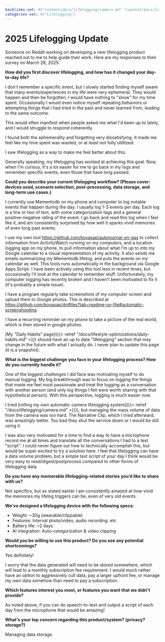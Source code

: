 ```yaml
---
backlinks-set: #{"content/docs/lifelogging/camera.md" "content/docs/lifestyle-optimizations/daily-habits.md"}
categories-set: #{"Lifelogging"}
---
```

# 2025 Lifelogging Update

Someone on Reddit working on developing a new lifelogging product reached out to
me to help guide their work.
Here are my responses to their survey on March 28, 2025:

**How did you first discover lifelogging, and how has it changed your day-to-day life?**

I don't remember a specific event, but I slowly started finding myself aware
that many events/experiences in my life were very ephemeral.
They would happen and then be forgotten; I would have nothing to "show" for my
time spent.
Occasionally I would even notice myself repeating behaviors or attempting things
that I had tried in the past and never learned from, leading to the same
outcome.

This would often manifest when people asked me what I'd been up to lately, and I
would struggle to respond coherently.

I found both the ephemerality and forgetting very dissatisfying.
It made me feel like my time spent was wasted, or at least not fully utiltized.

I saw lifelogging as a way to make me feel better about this.

Generally speaking, my lifelogging has worked at achieving this goal.
Now, when I'm curious, it's a lot easier for me to go back in my logs and
remember specific events, even those that have long passed.

**Could you describe your current lifelogging workflow? (Please cover: devices used, scenario selection, post-processing, data storage, and long-term use cases.)**

I currently use Mementodb on my phone and computer to log notable events that
happen during the day.
I usually log 1-3 events per day.
Each log is a line or two of text, with some categorization tags and a general
positive-negative rating of the event.
I go back and read this log when I feel like it, and am consistently surprised
by how well it sparks vivid memories of even long past events.

I use my own tool https://github.com/kovasap/autojournal-on-gas to collect
information from ActivityWatch running on my computers, and a location logging
app on my phone, to pull information about what I'm up to into my Google
calendar to a visual representation of my activity.
It also sends me emails summarizing my Mementodb lifelog, and puts the events on
my calendar as well.
This tools runs automatically in the background via Google Apps Script.
I have been actively using this tool less in recent times, but occasionally I'll
look at the calendar to remember stuff.
Unfortunately, my computer logging has recently broken and I haven't been
motivated to fix it (it's probably a simple issue).

I have a program regularly take screenshots of my computer screen and upload
them to Google photos.
This is described at
https://github.com/kovasap/dotfiles?tab=readme-ov-file#automatic-screenshooting.

I have a recurring reminder on my phone to take a picture of the real world,
which is then stored in google photos.

[My "Daily Habits" page]({{< relref
"/docs/lifestyle-optimizations/daily-habits.md" >}}) should have an up to date
"lifelogging" section that may change in the future with what I actually do.
I never plan to update this page (it is a snapshot).

**What is the biggest challenge you face in your lifelogging process? How do you currently handle it?**

One of the biggest challenges I did face was motivating myself to do manual
logging.
My big breakthrough was to focus on logging the things that made me feel most
passionate and treat the logging as a conversation with another person (and only
log things I felt were worth sharing with that hypothetical person).
With this perspective, logging is much easier now.

I tried [rolling my own automatic camera lifelogging system]({{< relref
"/docs/lifelogging/camera.md" >}})), but managing the mass volume of data from
the camera was too hard.
The Narrative Clip, which I tried afterward, was amazingly better.
Too bad they shut the service down or I would be still using it.

I was also very motivated for a time to find a way to have a microphone record
me at all times and translate all the conversations I had to a text "script".
I could never figure out how to technically accomplish this, but would be super
excited to try a solution here.
I feel that lifelogging can have a data volume problem, but a simple text script
of your day I think would be very easy to read/digest/postprocess compared to
other forms of lifelogging data.

**Do you have any memorable lifelogging-related stories you’d like to share with us?**

Not specifics, but as stated earlier I am consistently amazed at how vivid the
memories my lifelog triggers can be, even of very old events.

**We’ve designed a lifelogging device with the following specs:**

 - Weight: ~30g (wearable/clippable)
 - Features: Interval photo/video, audio recording. etc
 - Battery life: ~2 days
 - AI integration: Auto-categorization & video clipping

**Would you be willing to use this product? Do you see any potential shortcomings?**

Yes definitely!

I worry that the data generated will need to be stored somewhere, which will
lead to a monthly subscription fee requirement.
I would much rather have an option to aggressively cull data, pay a larger
upfront fee, or manage my own data somehow than need to pay a subscription.

**Which features interest you most, or features you want that we didn't provide?**

As noted above, if you can do speech-to-text and output a script of each day
from the microphone that would be amazing!

**What's your top concern regarding this product/system? (privacy? storage?)**

Managing data storage.